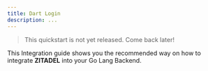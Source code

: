 ```yaml
---
title: Dart Login
description: ...
---
```


> This quickstart is not yet released. Come back later!

This Integration guide shows you the recommended way on how to integrate **ZITADEL** into your Go Lang Backend.
